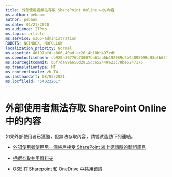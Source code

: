 ```yaml
---
title: 外部使用者無法存取 SharePoint Online 中的內容
ms.author: pebaum
author: pebaum
ms.date: 04/21/2020
ms.audience: ITPro
ms.topic: article
ms.service: o365-administration
ROBOTS: NOINDEX, NOFOLLOW
localization_priority: Normal
ms.assetid: 4d197afd-e806-40ad-ac20-4b10bc497edb
ms.openlocfilehash: cb920a30776b73007ba61ab6b192089c2b94095699c88efb6316781ff00ed016
ms.sourcegitcommit: b5f7da89a650d2915dc652449623c78be6247175
ms.translationtype: MT
ms.contentlocale: zh-TW
ms.lasthandoff: 08/05/2021
ms.locfileid: "54023261"
---
```

# <a name="external-user-is-unable-to-access-content-in-sharepoint-online"></a>外部使用者無法存取 SharePoint Online 中的內容

如果外部使用者已獲邀，但無法存取內容，請嘗試造訪下列連結。

- [外部使用者使用另一個帳戶接受 SharePoint 線上邀請時的錯誤訊息](https://docs.microsoft.com/sharepoint/support/sharing-and-permissions/error-when-external-user-accepts-an-invitation-by-using-another-account)

- [拒絕存取共用資料夾](https://docs.microsoft.com/sharepoint/support/sharing-and-permissions/cannot-access-shared-folder)

- [OSE 在 Sharepoint 和 OneDrive 中共用錯誤](https://docs.microsoft.com/sharepoint/sharepoint-onedrive-error-message)

